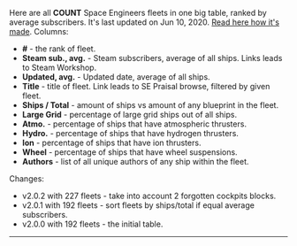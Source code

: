 Here are all __COUNT__ Space Engineers fleets in one big table, ranked by average subscribers. It's last updated on Jun 10, 2020. [Read here how it's made](./fleets-how). Columns:
- **#** - the rank of fleet.
- **Steam sub., avg.** - Steam subscribers, average of all ships. Links leads to Steam Workshop.
- **Updated, avg.** - Updated date, average of all ships.
- **Title** - title of fleet. Link leads to SE Praisal browse, filtered by given fleet.
- **Ships / Total** - amount of ships vs amount of any blueprint in the fleet.
- **Large Grid** - percentage of large grid ships out of all ships.
- **Atmo.** - percentage of ships that have atmospheric thrusters.
- **Hydro.** - percentage of ships that have hydrogen thrusters.
- **Ion** - percentage of ships that have ion thrusters.
- **Wheel** - percentage of ships that have wheel suspensions.
- **Authors** - list of all unique authors of any ship within the fleet.

Changes:
- v2.0.2 with 227 fleets - take into account 2 forgotten cockpits blocks.
- v2.0.1 with 192 fleets - sort fleets by ships/total if equal average subscribers.
- v2.0.0 with 192 fleets - the initial table.

****
